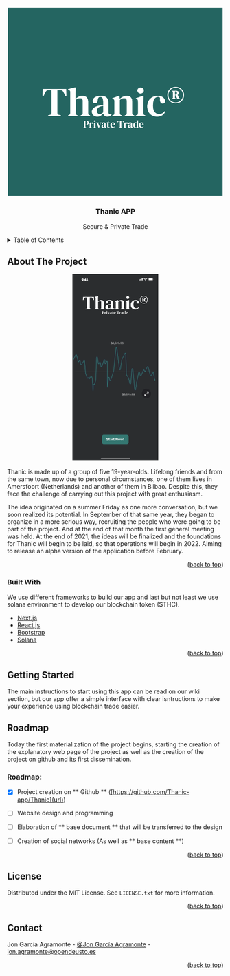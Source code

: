 <div id="top"></div>

<!-- PROJECT LOGO -->
<br />
<div align="center">
  <a href="https://github.com/Thanic-app/Thanic/">
    <img src="images/logo1.png" alt="Logo" width="500">
  </a>

  <h3 align="center">Thanic APP</h3>

  <p align="center">
    Secure & Private Trade
  </p>
</div>



<!-- TABLE OF CONTENTS -->
<details>
  <summary>Table of Contents</summary>
  <ol>
    <li>
      <a href="#about-the-project">About The Project</a>
      <ul>
        <li><a href="#built-with">Built With</a></li>
      </ul>
    </li>
    <li>
      <a href="#getting-started">Getting Started</a>
      <ul>
        <li><a href="#prerequisites">Prerequisites</a></li>
        <li><a href="#installation">Installation</a></li>
      </ul>
    </li>
    <li><a href="#usage">Usage</a></li>
    <li><a href="#roadmap">Roadmap</a></li>
    <li><a href="#contributing">Contributing</a></li>
    <li><a href="#license">License</a></li>
    <li><a href="#contact">Contact</a></li>
    <li><a href="#acknowledgments">Acknowledgments</a></li>
  </ol>
</details>



<!-- ABOUT THE PROJECT -->
## About The Project

<div align="center">
<a href="https://github.com/Thanic-app/Thanic/">
    <img src="images/Started.png" alt="Logo" width="200">
  </a>
</div>

Thanic is made up of a group of five 19-year-olds. Lifelong friends and from the same town, now due to personal circumstances, one of them lives in Amersfoort (Netherlands) and another of them in Bilbao. Despite this, they face the challenge of carrying out this project with great enthusiasm.

The idea originated on a summer Friday as one more conversation, but we soon realized its potential. In September of that same year, they began to organize in a more serious way, recruiting the people who were going to be part of the project. And at the end of that month the first general meeting was held. At the end of 2021, the ideas will be finalized and the foundations for Thanic will begin to be laid, so that operations will begin in 2022. Aiming to release an alpha version of the application before February.


<p align="right">(<a href="#top">back to top</a>)</p>



### Built With

We use different frameworks to build our app and last but not least we use solana environment to develop our blockchain token ($THC).

* [Next.js](https://nextjs.org/)
* [React.js](https://reactjs.org/)
* [Bootstrap](https://getbootstrap.com)
* [Solana](https://solana.com/)

<p align="right">(<a href="#top">back to top</a>)</p>



<!-- GETTING STARTED -->
## Getting Started

The main instructions to start using this app can be read on our wiki section, but our app offer a simple interface with clear isntructions to make your experience using blockchain trade easier.



<!-- ROADMAP -->
## Roadmap

Today the first materialization of the project begins, starting the creation of the explanatory web page of the project as well as the creation of the project on github and its first dissemination. 
### Roadmap:

- [x] Project creation on ** Github ** ([https://github.com/Thanic-app/Thanic](url))
- [ ] Website design and programming
- [ ] Elaboration of ** base document ** that will be transferred to the design
- [ ] Creation of social networks (As well as ** base content **)


<p align="right">(<a href="#top">back to top</a>)</p>


<!-- LICENSE -->
## License

Distributed under the MIT License. See `LICENSE.txt` for more information.

<p align="right">(<a href="#top">back to top</a>)</p>



<!-- CONTACT -->
## Contact

Jon García Agramonte - [@Jon García Agramonte](https://www.instagram.com/jontafalla_/) - jon.agramonte@opendeusto.es


<p align="right">(<a href="#top">back to top</a>)</p>



